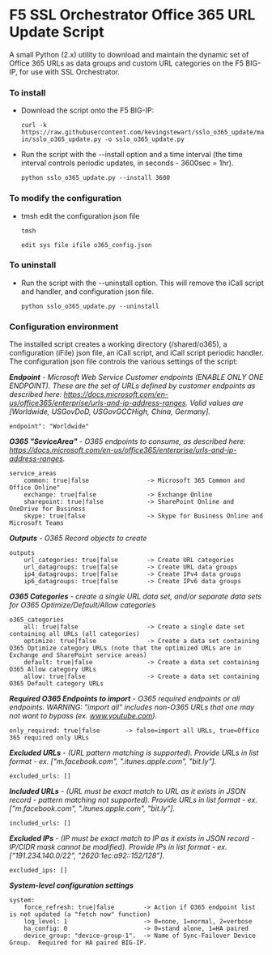 # F5 SSL Orchestrator Office 365 URL Update Script
A small Python (2.x) utility to download and maintain the dynamic set of Office 365 URLs as data groups and custom URL categories on the F5 BIG-IP, for use with SSL Orchestrator.

### To install 
- Download the script onto the F5 BIG-IP:

  `curl -k https://raw.githubusercontent.com/kevingstewart/sslo_o365_update/main/sslo_o365_update.py -o sslo_o365_update.py`

- Run the script with the --install option and a time interval (the time interval controls periodic updates, in seconds - 3600sec = 1hr).

  `python sslo_o365_update.py --install 3600`

### To modify the configuration
- tmsh edit the configuration json file

  `tmsh`
  
  `edit sys file ifile o365_config.json`

### To uninstall
- Run the script with the --uninstall option. This will remove the iCall script and handler, and configuration json file.

  `python sslo_o365_update.py --uninstall`

### Configuration environment
The installed script creates a working directory (/shared/o365), a configuration (iFile) json file, an iCall script, and iCall script periodic handler.
The configuration json file controls the various settings of the script:


***Endpoint** - Microsoft Web Service Customer endpoints (ENABLE ONLY ONE ENDPOINT). These are the set of URLs defined by customer endpoints as described here: https://docs.microsoft.com/en-us/office365/enterprise/urls-and-ip-address-ranges. Valid values are [Worldwide, USGovDoD, USGovGCCHigh, China, Germany].*

    endpoint": "Worldwide"


***O365 "SeviceArea"** - O365 endpoints to consume, as described here: https://docs.microsoft.com/en-us/office365/enterprise/urls-and-ip-address-ranges.*

    service_areas
        common: true|false                -> Microsoft 365 Common and Office Online"
        exchange: true|false              -> Exchange Online  
        sharepoint: true|false            -> SharePoint Online and OneDrive for Business
        skype: true|false                 -> Skype for Business Online and Microsoft Teams


***Outputs** - O365 Record objects to create*    

    outputs
        url_categories: true|false        -> Create URL categories
        url_datagroups: true|false        -> Create URL data groups
        ip4_datagroups: true|false        -> Create IPv4 data groups
        ip6_datagroups: true|false        -> Create IPv6 data groups


***O365 Categories** - create a single URL data set, and/or separate data sets for O365 Optimize/Default/Allow categories*

    o365_categories                  
        all: true|false                   -> Create a single date set containing all URLs (all categories)
        optimize: true|false              -> Create a data set containing O365 Optimize category URLs (note that the optimized URLs are in Exchange and SharePoint service areas)
        default: true|false               -> Create a data set containing O365 Allow category URLs
        allow: true|false                 -> Create a data set containing O365 Default category URLs


***Required O365 Endpoints to import** - O365 required endpoints or all endpoints. WARNING: "import all" includes non-O365 URLs that one may not want to bypass (ex. www.youtube.com).*

    only_required: true|false       -> false=import all URLs, true=Office 365 required only URLs


***Excluded URLs** - (URL pattern matching is supported). Provide URLs in list format - ex. ["m.facebook.com", ".itunes.apple.com", "bit.ly"].*

    excluded_urls: []


***Included URLs** - (URL must be exact match to URL as it exists in JSON record - pattern matching not supported). Provide URLs in list format - ex. ["m.facebook.com", ".itunes.apple.com", "bit.ly"].*    

    included_urls: [] 
   
   
***Excluded IPs** - (IP must be exact match to IP as it exists in JSON record - IP/CIDR mask cannot be modified). Provide IPs in list format - ex. ["191.234.140.0/22", "2620:1ec:a92::152/128"].*

    excluded_ips: [] 

***System-level configuration settings***

    system:
        force_refresh: true|false        -> Action if O365 endpoint list is not updated (a "fetch now" function)
        log_level: 1                     -> 0=none, 1=normal, 2=verbose
        ha_config: 0                     -> 0=stand alone, 1=HA paired
        device_group: "device-group-1".  -> Name of Sync-Failover Device Group.  Required for HA paired BIG-IP.
   
 

